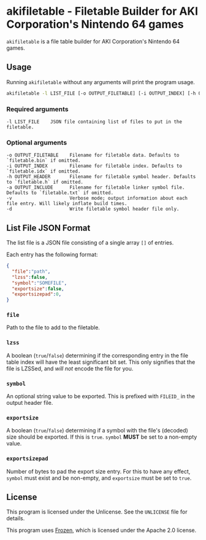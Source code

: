 # akifiletable - Filetable Builder for AKI Corporation's Nintendo 64 games
`akifiletable` is a file table builder for AKI Corporation's Nintendo 64 games.

## Usage
Running `akifiletable` without any arguments will print the program usage.

```bash
akifiletable -l LIST_FILE [-o OUTPUT_FILETABLE] [-i OUTPUT_INDEX] [-h OUTPUT_HEADER] [-a OUTPUT_INCLUDE] [-v] [-d]
```

### Required arguments
    -l LIST_FILE    JSON file containing list of files to put in the filetable.

### Optional arguments
    -o OUTPUT_FILETABLE    Filename for filetable data. Defaults to `filetable.bin` if omitted.
    -i OUTPUT_INDEX        Filename for filetable index. Defaults to `filetable.idx` if omitted.
	-h OUTPUT_HEADER       Filename for filetable symbol header. Defaults to `filetable.h` if omitted.
	-a OUTPUT_INCLUDE      Filename for filetable linker symbol file. Defaults to `filetable.txt` if omitted.
	-v                     Verbose mode; output information about each file entry. Will likely inflate build times.
	-d                     Write filetable symbol header file only.

## List File JSON Format
The list file is a JSON file consisting of a single array `[]` of entries.

Each entry has the following format:
```json
{
  "file":"path",
  "lzss":false,
  "symbol":"SOMEFILE",
  "exportsize":false,
  "exportsizepad":0,
}
```

### `file`
Path to the file to add to the filetable.

### `lzss`
A boolean (`true`/`false`) determining if the corresponding entry in the file
table index will have the least significant bit set. This only signifies that
the file is LZSSed, and *will not* encode the file for you.

### `symbol`
An optional string value to be exported. This is prefixed with `FILEID_` in
the output header file.

### `exportsize`
A boolean (`true`/`false`) determining if a symbol with the file's (decoded)
size should be exported. If this is `true`. `symbol` **MUST** be set to
a non-empty value.

### `exportsizepad`
Number of bytes to pad the export size entry. For this to have any effect,
`symbol` must exist and be non-empty, and `exportsize` must be set to `true`.

## License
This program is licensed under the Unlicense. See the `UNLICENSE` file for details.

This program uses [Frozen](https://github.com/cesanta/frozen/), which is licensed
under the Apache 2.0 license.
